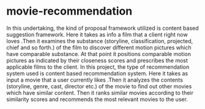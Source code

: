 # movie-recommendation
In this undertaking, the kind of proposal framework utilized is content based suggestion framework. Here it takes as info a film that a client right now loves .Then it examines the substance (storyline, classification, projected, chief and so forth.) of the film to discover different motion pictures which have comparable substance. At that point it positions comparable motion pictures as indicated by their closeness scores and prescribes the most applicable films to the client.
In this project, the type of recommendation system used is content based recommendation system. Here it takes as input a movie that a user currently likes .Then it analyzes the contents (storyline, genre, cast, director etc.) of the movie to find out other movies which have similar content. Then it ranks similar movies according to their similarity scores and recommends the most relevant movies to the user.
